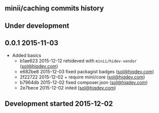 minii/caching commits history
-----------------------------

## Under development


## 0.0.1 2015-11-03

- Added basics
    - b1ae623 2015-12-12 rehideved with `minii/hidev-vendor` (sol@hiqdev.com)
    - e682be8 2015-12-03 fixed packagist badges (sol@hiqdev.com)
    - 2f22722 2015-12-02 + require minii/core (sol@hiqdev.com)
    - b7964db 2015-12-02 fixed composer.json (sol@hiqdev.com)
    - 2e7bece 2015-12-02 inited (sol@hiqdev.com)

## Development started 2015-12-02

